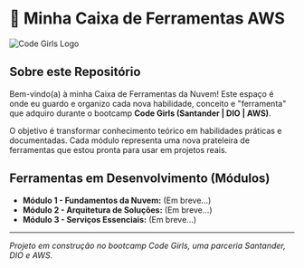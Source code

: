 # 🧰 Minha Caixa de Ferramentas AWS

![Code Girls Logo](https://hermes.digitalinnovation.one/tracks/cover/6a5a92a5-c266-4e5a-8d75-27a1f5b085ce.png)

## Sobre este Repositório

Bem-vindo(a) à minha Caixa de Ferramentas da Nuvem! Este espaço é onde eu guardo e organizo cada nova habilidade, conceito e "ferramenta" que adquiro durante o bootcamp **Code Girls (Santander | DIO | AWS)**.

O objetivo é transformar conhecimento teórico em habilidades práticas e documentadas. Cada módulo representa uma nova prateleira de ferramentas que estou pronta para usar em projetos reais.

## Ferramentas em Desenvolvimento (Módulos)

* **Módulo 1 - Fundamentos da Nuvem:** (Em breve...)
* **Módulo 2 - Arquitetura de Soluções:** (Em breve...)
* **Módulo 3 - Serviços Essenciais:** (Em breve...)

---
*Projeto em construção no bootcamp Code Girls, uma parceria Santander, DIO e AWS.*
